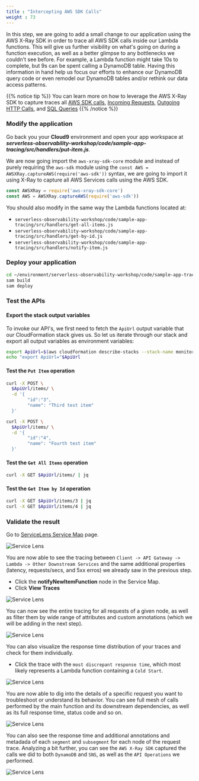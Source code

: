 ```yaml
---
title : "Intercepting AWS SDK Calls"
weight : 73
---
```


In this step, we are going to add a small change to our application using the AWS X-Ray SDK in order to trace all AWS SDK calls inside our Lambda functions. This will give us further visibility on what's going on during a function execution, as well as a better glimpse to any bottlenecks we couldn't see before. For example, a Lambda function might take 10s to complete, but 9s can be spent calling a DynamoDB table. Having this information in hand help us focus our efforts to enhance our DynamoDB query code or even remodel our DynamoDB tables and/or rethink our data access patterns.

{{% notice tip %}}
You can learn more on how to leverage the AWS X-Ray SDK to capture traces all [AWS SDK calls](https://docs.aws.amazon.com/xray/latest/devguide/xray-sdk-nodejs-awssdkclients.html), [Incoming Requests](https://docs.aws.amazon.com/xray/latest/devguide/xray-sdk-nodejs-middleware.html), [Outgoing HTTP Calls](https://docs.aws.amazon.com/xray/latest/devguide/xray-sdk-nodejs-httpclients.html), and [SQL Queries](https://docs.aws.amazon.com/xray/latest/devguide/xray-sdk-nodejs-sqlclients.html)
{{% /notice %}}

### Modify the application

Go back you your **Cloud9** environment and open your app workspace at ***serverless-observability-workshop/code/sample-app-tracing/src/handlers/put-item.js***.

We are now going import the `aws-xray-sdk-core` module and instead of purely requiring the `aws-sdk` module using the `const AWS = AWSXRay.captureAWS(require('aws-sdk'))` syntax, we are going to import it using X-Ray to capture all AWS Services calls using the AWS SDK.

```javascript
const AWSXRay = require('aws-xray-sdk-core')
const AWS = AWSXRay.captureAWS(require('aws-sdk'))
```

You should also modify in the same way the Lambda functions located at:
- `serverless-observability-workshop/code/sample-app-tracing/src/handlers/get-all-items.js`
- `serverless-observability-workshop/code/sample-app-tracing/src/handlers/get-by-id.js`
- `serverless-observability-workshop/code/sample-app-tracing/src/handlers/notify-item.js`

### Deploy your application

```sh
cd ~/environment/serverless-observability-workshop/code/sample-app-tracing
sam build
sam deploy
```

### Test the APIs 

#### Export the stack output variables

To invoke our API's, we first need to fetch the `ApiUrl` output variable that our CloudFormation stack gives us. So let us iterate through our stack and export all output variables as environment variables:

```sh
export ApiUrl=$(aws cloudformation describe-stacks --stack-name monitoring-app-tracing --output json | jq '.Stacks[].Outputs[] | select(.OutputKey=="ApiUrl") | .OutputValue' | sed -e 's/^"//'  -e 's/"$//')
echo "export ApiUrl="$ApiUrl
```

#### Test the `Put Item` operation

```sh
curl -X POST \
  $ApiUrl/items/ \
  -d '{
        "id":"3",  
        "name": "Third test item"
  }'

curl -X POST \
  $ApiUrl/items/ \
  -d '{
        "id":"4",  
        "name": "Fourth test item"
  }'
```

#### Test the `Get All Items` operation

```sh
curl -X GET $ApiUrl/items/ | jq
```

#### Test the `Get Item by Id` operation

```sh
curl -X GET $ApiUrl/items/3 | jq
curl -X GET $ApiUrl/items/4 | jq
```

### Validate the result

Go to [ServiceLens Service Map](https://console.aws.amazon.com/cloudwatch/home?#servicelens:map) page.

![Service Lens](/images/tracing_sdk_1.png)

You are now able to see the tracing between `Client -> API Gateway -> Lambda -> Other Downstream Services` and the same additional properties (latency, requests/secs, and 5xx erros) we already saw in the previous step.

- Click the **notifyNewItemFunction** node in the Service Map.
- Click **View Traces**

![Service Lens](/images/tracing_sdk_2.png)

You can now see the entire tracing for all requests of a given node, as well as filter them by wide range of attributes and custom annotations (which we will be adding in the next step).

![Service Lens](/images/tracing_sdk_3.png)

You can also visualize the response time distribution of your traces and check for them individually.

- Click the trace with the `most discrepant response time`, which most likely represents a Lambda function containing a `Cold Start`.  

![Service Lens](/images/tracing_sdk_4.png)

You are now able to dig into the details of a specific request you want to troubleshoot or understand its behavior. You can see full mesh of calls performed by the main function and its downstream dependencies, as well as its full response time, status code and so on.

![Service Lens](/images/tracing_sdk_5.png)

You can also see the response time and additional annotations and metadada of each `segment` and `subsegment` for each node of the request trace. Analyzing a bit further, you can see the `AWS X-Ray SDK` captured the calls we did to both `DynamoDB` and `SNS`, as well as the `API Operations` we performed. 

![Service Lens](/images/tracing_sdk_6.png)
